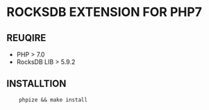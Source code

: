 # ROCKSDB EXTENSION FOR PHP7

## REUQIRE
- PHP > 7.0
- RocksDB LIB > 5.9.2

## INSTALLTION
```shell
    phpize && make install
```